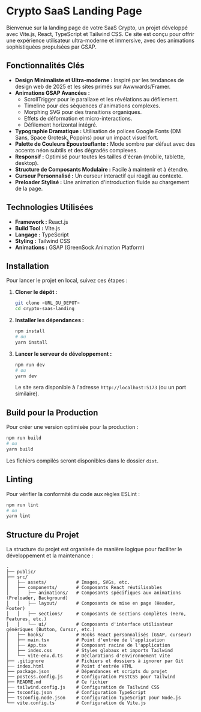 # Crypto SaaS Landing Page

Bienvenue sur la landing page de votre SaaS Crypto, un projet développé avec Vite.js, React, TypeScript et Tailwind CSS. Ce site est conçu pour offrir une expérience utilisateur ultra-moderne et immersive, avec des animations sophistiquées propulsées par GSAP.

## Fonctionnalités Clés

- **Design Minimaliste et Ultra-moderne :** Inspiré par les tendances de design web de 2025 et les sites primés sur Awwwards/Framer.
- **Animations GSAP Avancées :**
    - ScrollTrigger pour le parallaxe et les révélations au défilement.
    - Timeline pour des séquences d'animations complexes.
    - Morphing SVG pour des transitions organiques.
    - Effets de déformation et micro-interactions.
    - Défilement horizontal intégré.
- **Typographie Dramatique :** Utilisation de polices Google Fonts (DM Sans, Space Grotesk, Poppins) pour un impact visuel fort.
- **Palette de Couleurs Époustouflante :** Mode sombre par défaut avec des accents néon subtils et des dégradés complexes.
- **Responsif :** Optimisé pour toutes les tailles d'écran (mobile, tablette, desktop).
- **Structure de Composants Modulaire :** Facile à maintenir et à étendre.
- **Curseur Personnalisé :** Un curseur interactif qui réagit au contexte.
- **Preloader Stylisé :** Une animation d'introduction fluide au chargement de la page.

## Technologies Utilisées

- **Framework :** React.js
- **Build Tool :** Vite.js
- **Langage :** TypeScript
- **Styling :** Tailwind CSS
- **Animations :** GSAP (GreenSock Animation Platform)

## Installation

Pour lancer le projet en local, suivez ces étapes :

1.  **Cloner le dépôt :**
    ```bash
    git clone <URL_DU_DEPOT>
    cd crypto-saas-landing
    ```
2.  **Installer les dépendances :**
    ```bash
    npm install
    # ou
    yarn install
    ```
3.  **Lancer le serveur de développement :**
    ```bash
    npm run dev
    # ou
    yarn dev
    ```
    Le site sera disponible à l'adresse `http://localhost:5173` (ou un port similaire).

## Build pour la Production

Pour créer une version optimisée pour la production :

```bash
npm run build
# ou
yarn build
```
Les fichiers compilés seront disponibles dans le dossier `dist`.

## Linting

Pour vérifier la conformité du code aux règles ESLint :

```bash
npm run lint
# ou
yarn lint
```

## Structure du Projet

La structure du projet est organisée de manière logique pour faciliter le développement et la maintenance :

```
.
├── public/
├── src/
│   ├── assets/           # Images, SVGs, etc.
│   ├── components/       # Composants React réutilisables
│   │   ├── animations/   # Composants spécifiques aux animations (Preloader, Background)
│   │   ├── layout/       # Composants de mise en page (Header, Footer)
│   │   ├── sections/     # Composants de sections complètes (Hero, Features, etc.)
│   │   └── ui/           # Composants d'interface utilisateur génériques (Button, Cursor, etc.)
│   ├── hooks/            # Hooks React personnalisés (GSAP, curseur)
│   ├── main.tsx          # Point d'entrée de l'application
│   ├── App.tsx           # Composant racine de l'application
│   ├── index.css         # Styles globaux et imports Tailwind
│   └── vite-env.d.ts     # Déclarations d'environnement Vite
├── .gitignore            # Fichiers et dossiers à ignorer par Git
├── index.html            # Point d'entrée HTML
├── package.json          # Dépendances et scripts du projet
├── postcss.config.js     # Configuration PostCSS pour Tailwind
├── README.md             # Ce fichier
├── tailwind.config.js    # Configuration de Tailwind CSS
├── tsconfig.json         # Configuration TypeScript
├── tsconfig.node.json    # Configuration TypeScript pour Node.js
└── vite.config.ts        # Configuration de Vite.js
```
